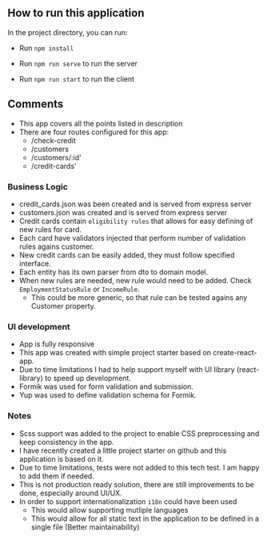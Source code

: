 ## How to run this application

In the project directory, you can run:

- Run `npm install`

- Run `npm run serve` to run the server 

- Run `npm run start` to run the client

## Comments

* This app covers all the points listed in description
* There are four routes configured for this app:
    * /check-credit
    * /customers
    * /customers/:id'
    * /credit-cards'

### Business Logic

* credit_cards.json was been created and is served from express server
* customers.json was created and is served from express server
* Credit cards contain `eligibility rules` that allows for easy defining of new rules for card.
* Each card have validators injected that perform number of validation rules agains customer.
* New credit cards can be easily added, they must follow specified interface.
* Each entity has its own parser from dto to domain model.
* When new rules are needed, new rule would need to be added. Check `EmploymentStatusRule` or `IncomeRule`.
    * This could be more generic, so that rule can be tested agains any Customer property. 

### UI development

* App is fully responsive
* This app was created with simple project starter based on create-react-app.
* Due to time limitations I had to help support myself with UI library (react-library) to speed up development.
* Formik was used for form validation and submission.
* Yup was used to define validation schema for Formik.

### Notes

* Scss support was added to the project to enable CSS preprocessing and keep consistency in the app.
* I have recently created a little project starter on github and this application is based on it.
* Due to time limitations, tests were not added to this tech test. I am happy to add them if needed.
* This is not production ready solution, there are still improvements to be done, especially around UI/UX.
* In order to support internationalization `i18n` could have been used
    * This would allow supporting mutliple languages
    * This would allow for all static text in the application to be defined in a single file (Better maintainability)